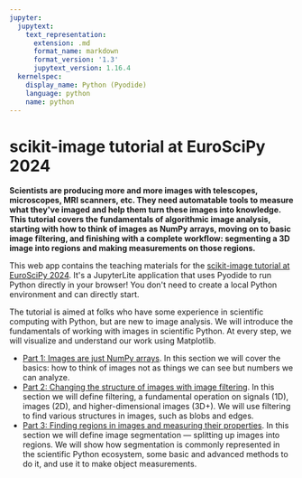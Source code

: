 ```yaml
---
jupyter:
  jupytext:
    text_representation:
      extension: .md
      format_name: markdown
      format_version: '1.3'
      jupytext_version: 1.16.4
  kernelspec:
    display_name: Python (Pyodide)
    language: python
    name: python
---
```


# scikit-image tutorial at EuroSciPy 2024

**Scientists are producing more and more images with telescopes, microscopes, MRI scanners, etc. They need automatable tools to measure what they've imaged and help them turn these images into knowledge. This tutorial covers the fundamentals of algorithmic image analysis, starting with how to think of images as NumPy arrays, moving on to basic image filtering, and finishing with a complete workflow: segmenting a 3D image into regions and making measurements on those regions.**

This web app contains the teaching materials for the [scikit-image tutorial at EuroSciPy 2024](https://pretalx.com/euroscipy-2024/talk/ZVBAKK/).
It's a JupyterLite application that uses Pyodide to run Python directly in your browser! You don't need to create a local Python environment and can directly start.

The tutorial is aimed at folks who have some experience in scientific computing with Python, but are new to image analysis. We will introduce the fundamentals of working with images in scientific Python. At every step, we will visualize and understand our work using Matplotlib.

- [Part 1: Images are just NumPy arrays](01_images_are_arrays.ipynb). In this section we will cover the basics: how to think of images not as things we can see but numbers we can analyze.
- [Part 2: Changing the structure of images with image filtering](02_image_filtering.ipynb). In this section we will define filtering, a fundamental operation on signals (1D), images (2D), and higher-dimensional images (3D+). We will use filtering to find various structures in images, such as blobs and edges.
- [Part 3: Finding regions in images and measuring their properties](03_segmentation_and_measuring.ipynb). In this section we will define image segmentation — splitting up images into regions. We will show how segmentation is commonly represented in the scientific Python ecosystem, some basic and advanced methods to do it, and use it to make object measurements.

